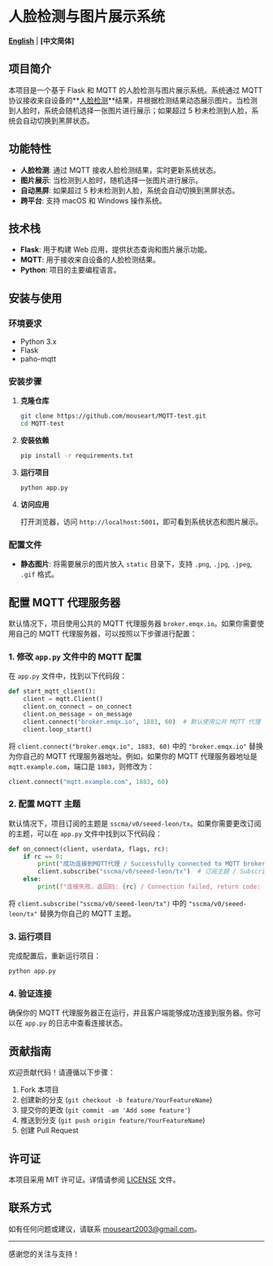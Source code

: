 # 人脸检测与图片展示系统

**[English](README.md)** | **[中文简体]**

## 项目简介

本项目是一个基于 Flask 和 MQTT 的人脸检测与图片展示系统。系统通过 MQTT 协议接收来自设备的**[人脸检测](https://sensecraft.seeed.cc/ai/#/model/detail?id=60769&tab=public)**结果，并根据检测结果动态展示图片。当检测到人脸时，系统会随机选择一张图片进行展示；如果超过 5 秒未检测到人脸，系统会自动切换到黑屏状态。

## 功能特性

- **人脸检测**: 通过 MQTT 接收人脸检测结果，实时更新系统状态。
- **图片展示**: 当检测到人脸时，随机选择一张图片进行展示。
- **自动黑屏**: 如果超过 5 秒未检测到人脸，系统会自动切换到黑屏状态。
- **跨平台**: 支持 macOS 和 Windows 操作系统。

## 技术栈

- **Flask**: 用于构建 Web 应用，提供状态查询和图片展示功能。
- **MQTT**: 用于接收来自设备的人脸检测结果。
- **Python**: 项目的主要编程语言。

## 安装与使用

### 环境要求

- Python 3.x
- Flask
- paho-mqtt

### 安装步骤

1. **克隆仓库**

   ```bash
   git clone https://github.com/mouseart/MQTT-test.git
   cd MQTT-test
   ```

2. **安装依赖**

   ```bash
   pip install -r requirements.txt
   ```

3. **运行项目**

   ```bash
   python app.py
   ```

4. **访问应用**

   打开浏览器，访问 `http://localhost:5001`，即可看到系统状态和图片展示。

### 配置文件

- **静态图片**: 将需要展示的图片放入 `static` 目录下，支持 `.png`, `.jpg`, `.jpeg`, `.gif` 格式。

## 配置 MQTT 代理服务器

默认情况下，项目使用公共的 MQTT 代理服务器 `broker.emqx.io`。如果你需要使用自己的 MQTT 代理服务器，可以按照以下步骤进行配置：

### 1. 修改 `app.py` 文件中的 MQTT 配置

在 `app.py` 文件中，找到以下代码段：

```python
def start_mqtt_client():
    client = mqtt.Client()
    client.on_connect = on_connect
    client.on_message = on_message
    client.connect("broker.emqx.io", 1883, 60)  # 默认使用公共 MQTT 代理
    client.loop_start()
```

将 `client.connect("broker.emqx.io", 1883, 60)` 中的 `"broker.emqx.io"` 替换为你自己的 MQTT 代理服务器地址。例如，如果你的 MQTT 代理服务器地址是 `mqtt.example.com`，端口是 `1883`，则修改为：

```python
client.connect("mqtt.example.com", 1883, 60)
```

### 2. 配置 MQTT 主题

默认情况下，项目订阅的主题是 `sscma/v0/seeed-leon/tx`。如果你需要更改订阅的主题，可以在 `app.py` 文件中找到以下代码段：

```python
def on_connect(client, userdata, flags, rc):
    if rc == 0:
        print("成功连接到MQTT代理 / Successfully connected to MQTT broker")
        client.subscribe("sscma/v0/seeed-leon/tx")  # 订阅主题 / Subscribe to the topic
    else:
        print(f"连接失败，返回码: {rc} / Connection failed, return code: {rc}")
```

将 `client.subscribe("sscma/v0/seeed-leon/tx")` 中的 `"sscma/v0/seeed-leon/tx"` 替换为你自己的 MQTT 主题。

### 3. 运行项目

完成配置后，重新运行项目：

```bash
python app.py
```

### 4. 验证连接

确保你的 MQTT 代理服务器正在运行，并且客户端能够成功连接到服务器。你可以在 `app.py` 的日志中查看连接状态。

## 贡献指南

欢迎贡献代码！请遵循以下步骤：

1. Fork 本项目
2. 创建新的分支 (`git checkout -b feature/YourFeatureName`)
3. 提交你的更改 (`git commit -am 'Add some feature'`)
4. 推送到分支 (`git push origin feature/YourFeatureName`)
5. 创建 Pull Request

## 许可证

本项目采用 MIT 许可证。详情请参阅 [LICENSE](LICENSE) 文件。

## 联系方式

如有任何问题或建议，请联系 [mouseart2003@gmail.com](mouseart2003@gmail.com)。

---

感谢您的关注与支持！
